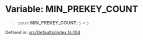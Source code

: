 # Variable: MIN\_PREKEY\_COUNT

> `const` **MIN\_PREKEY\_COUNT**: `5` = `5`

Defined in: [src/Defaults/index.ts:104](https://github.com/Fokusdotid/bail/blob/cf6cc85134e12081bc635cea02cc0eee74033a81/src/Defaults/index.ts#L104)
